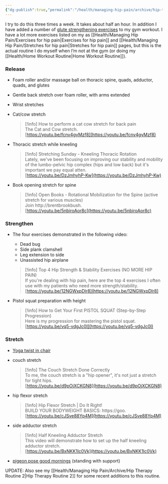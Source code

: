 ```yaml
---
{"dg-publish":true,"permalink":"/health/managing-hip-pain/archive/hip-therapy-routine-1/","updated":"2024-05-06T08:38:05.958+08:00"}
---
```


I try to do this three times a week. It takes about half an hour. In addition I have added a number of [glute strengthening exercises](https://www.instagram.com/reel/CYZRNkRqcu0/?utm_medium=copy_link) to my gym workout. I have a lot more exercises listed on my as [[Health/Managing Hip Pain/Exercises for hip pain\|Exercises for hip pain]] and [[Health/Managing Hip Pain/Stretches for hip pain\|Stretches for hip pain]] pages, but this is the actual routine I do myself when I’m not at the gym (or doing my [[Health/Home Workout Routine\|Home Workout Routine]]).

### Release

- Foam roller and/or massage ball on thoracic spine, quads, adductor, quads, and glutes
- Gentle back stretch over foam roller, with arms extended
- Wrist stretches
- Cat/cow stretch
    
    > [!info] How to perform a cat cow stretch for back pain  
    > The Cat and Cow stretch.  
    > [https://youtu.be/fcnv4gyMzf8](https://youtu.be/fcnv4gyMzf8)  
    
- Thoracic stretch while kneeling
    
    > [!info] Stretching Sunday - Kneeling Thoracic Rotation  
    > Lately, we've been focusing on improving our stability and mobility of the lumbo-pelvic hip complex (hips and low back) but it's important we pay equal atten.  
    > [https://youtu.be/DzJmhyhP-Kw](https://youtu.be/DzJmhyhP-Kw)  
    
- Book opening stretch for spine
    
    > [!info] Open Books - Rotational Mobilization for the Spine (active stretch for various muscles)  
    > Join http://brentbrookbush.  
    > [https://youtu.be/5nbiroAor8c](https://youtu.be/5nbiroAor8c)  
    

### Strengthen

- The four exercises demonstrated in the following video:
    
    - Dead bug
    - Side plank clamshell
    - Leg extension to side
    - Unassisted hip airplane
    
    > [!info] Top 4 Hip Strength & Stability Exercises (NO MORE HIP PAIN)  
    > If you're dealing with hip pain, here are the top 4 exercises I often use with my patients who need more strength/stability.  
    > [https://youtu.be/12NGWxpDlr8](https://youtu.be/12NGWxpDlr8)  
    
- Pistol squat preparation with height
    
    > [!info] How to Get Your First PISTOL SQUAT (Step-by-Step Progression)  
    > Here is my progression for mastering the pistol squat.  
    > [https://youtu.be/vq5-vdgJc0I](https://youtu.be/vq5-vdgJc0I)  
    

### Stretch

- [Yoga twist in chair](https://www.yogauonline.com/yoga-basics/relax-and-energize-quick-yoga-twist-chair)
- couch stretch
    
    > [!info] The Couch Stretch Done Correctly  
    > To me, the couch stretch is a "hip opener", it's not just a stretch for tight hips.  
    > [https://youtu.be/d9pOjXCKGN8](https://youtu.be/d9pOjXCKGN8)  
    
- hip flexor stretch
    
    > [!info] Hip Flexor Stretch | Do It Right!  
    > BUILD YOUR BODYWEIGHT BASICS: https://goo.  
    > [https://youtu.be/cJSve88Yp4M](https://youtu.be/cJSve88Yp4M)  
    
- side adductor stretch
    
    > [!info] Half Kneeling Adductor Stretch  
    > This video will demonstrate how to set up the half kneeling adductor stretch.  
    > [https://youtu.be/BxNKK1Ic0Vk](https://youtu.be/BxNKK1Ic0Vk)  
    
- [pigeon pose good mornings](https://www.instagram.com/p/CbGy3zBj3e6/) (standing with support)

  

UPDATE: Also see my [[Health/Managing Hip Pain/Archive/Hip Therapy Routine 2\|Hip Therapy Routine 2]] for some recent additions to this routine.